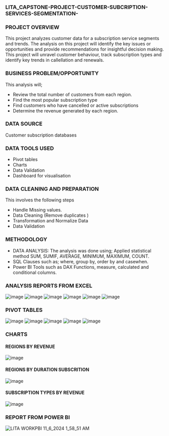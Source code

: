 ### LITA_CAPSTONE-PROJECT-CUSTOMER-SUBCRIPTION-SERVICES-SEGMENTATION-

### PROJECT OVERVIEW
This project analyzes customer data for a subscription service segments and trends. The analysis on this project will identify the key issues or opportunities and provide recommendations for insightful decision making. This project will unravel customer behaviour, track subscription types and identify key trends in callellation and renewals.

### BUSINESS PROBLEM/OPPORTUNITY
This analysis will;
- Review the total number of customers from each region.
- Find the most popular subscription type
- Find customers who have cancelled or active subscriptions 
- Determine the revenue generated by each region.

### DATA SOURCE
Customer subscription databases

### DATA TOOLS USED 
- Pivot tables
- Charts
- Data Validation
- Dashboard for visualisation

### DATA CLEANING AND PREPARATION
This involves the following steps
- Handle Missing values.
- Data Cleaning (Remove duplicates )
- Transformation and Normalize Data
- Data Validation

### METHODOLOGY
- DATA ANALYSIS: The analysis was done using; Applied statistical method SUM, SUMIF, AVERAGE, MINIMUM, MAXIMUM, COUNT.
- SQL Clauses such as; where, group by, order by and casewhen.
- Power BI Tools such as DAX Functions, measure, calculated and conditional columns.

### ANALYSIS REPORTS FROM EXCEL
![image](https://github.com/user-attachments/assets/304bd474-8c00-4e97-88a2-f10726a64a2d)
![image](https://github.com/user-attachments/assets/a0c2e88a-4913-430f-a31f-169b844499ac)
![image](https://github.com/user-attachments/assets/f14a25b6-3997-4325-8602-c56a9fdc075a)
![image](https://github.com/user-attachments/assets/5e25e4f3-cd50-42dc-8467-4acc1a734c0f)
![image](https://github.com/user-attachments/assets/120a5275-47bc-4ba9-a73b-ba0f0ede0aae)
![image](https://github.com/user-attachments/assets/19230426-15c1-4106-9126-c7f5a2cb44d7)

### PIVOT TABLES
![image](https://github.com/user-attachments/assets/00ba7d44-46bd-4631-8d69-ff95e39500d2)
![image](https://github.com/user-attachments/assets/950c5678-9bd1-45ef-a7f7-e6f73fc3a641)
![image](https://github.com/user-attachments/assets/302ba24a-ff5c-484b-ac30-44e648e6a995)
![image](https://github.com/user-attachments/assets/fb9eb9e2-2303-47f9-abee-74f0c037d86f)
![image](https://github.com/user-attachments/assets/7b250878-ca52-4b0f-a122-749c59be1fe3)

### CHARTS
#### REGIONS BY REVENUE		
![image](https://github.com/user-attachments/assets/2a5ccf81-4533-4df2-b784-730987d003da)
#### REGIONS BY DURATION SUBSCRITION
![image](https://github.com/user-attachments/assets/40ecb23d-3b99-42f8-8c47-27c938059a00)
#### SUBSCRIPTION TYPES BY REVENUE		
![image](https://github.com/user-attachments/assets/d80a40ef-653a-47cd-9547-6525eb0d43ec)


### REPORT FROM POWER BI
![LITA WORKPBI 11_6_2024 1_58_51 AM](https://github.com/user-attachments/assets/5bc949a8-7628-4e37-a029-f2cfb2747e42)

